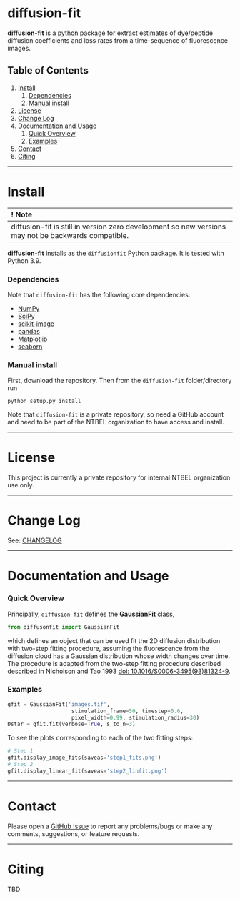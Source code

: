 # diffusion-fit



**diffusion-fit** is a python package for extract estimates of dye/peptide diffusion coefficients and loss rates from a time-sequence of fluorescence images.


## Table of Contents

 1. [Install](#install)
     1. [Dependencies](#dependencies)
     1. [Manual install](#manual-install)
 2. [License](#license)
 3. [Change Log](#change-log)
 4. [Documentation and Usage](#documentation-and-usage)
     1. [Quick Overview](#quick-overview)
     2. [Examples](#examples)
 5. [Contact](#contact)
 6. [Citing](#citing)  

------

# Install

| **! Note** |
| :--- |
|  diffusion-fit is still in version zero development so new versions may not be backwards compatible. |

**diffusion-fit** installs as the `diffusionfit` Python package. It is tested with Python 3.9.

### Dependencies
Note that `diffusion-fit` has the following core dependencies:
   * [NumPy](http://www.numpy.org/)
   * [SciPy](https://www.scipy.org/)
   * [scikit-image](https://scikit-image.org/)
   * [pandas](https://pandas.pydata.org/)
   * [Matplotlib](https://matplotlib.org/)
   * [seaborn](https://seaborn.pydata.org/)

### Manual install
First, download the repository. Then from the `diffusion-fit` folder/directory run
```
python setup.py install
```

Note that `diffusion-fit` is a private repository, so need a GitHub account and
need to be part of the NTBEL organization to have access and install.

------

# License

This project is currently a private repository for internal NTBEL
organization use only.

------

# Change Log

See: [CHANGELOG](CHANGELOG.md)

------

# Documentation and Usage

### Quick Overview
Principally, `diffusion-fit` defines the **GaussianFit** class,
```python
from diffusonfit import GaussianFit
```
which defines an object that can be used fit the 2D diffusion distribution with
two-step fitting procedure, assuming the fluorescence from the diffusion cloud
has a Gaussian distribution whose width changes over time. The procedure is
adapted from the two-step fitting procedure described described in Nicholson and Tao 1993 [doi: 10.1016/S0006-3495(93)81324-9](https://doi.org/10.1016/S0006-3495(93)81324-9).

### Examples
```python
gfit = GaussianFit('images.tif',
                    stimulation_frame=50, timestep=0.6,
                    pixel_width=0.99, stimulation_radius=30)
Dstar = gfit.fit(verbose=True, s_to_n=3)                    
```
To see the plots corresponding to each of the two fitting steps:
```python
# Step 1
gfit.display_image_fits(saveas='step1_fits.png')
# Step 2
gfit.display_linear_fit(saveas='step2_linfit.png')
```

------

# Contact

Please open a [GitHub Issue](https://github.com/NTBEL/diffusion-fit/issues) to
report any problems/bugs or make any comments, suggestions, or feature requests.

------

# Citing

TBD
